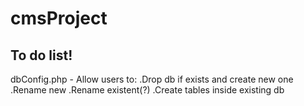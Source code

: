 cmsProject
==========



To do list!
----------
dbConfig.php
    - Allow users to: 
        .Drop db if exists and create new one
        .Rename new
        .Rename existent(?)
        .Create tables inside existing db
